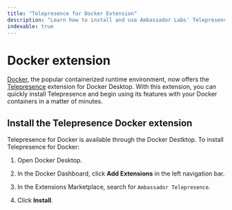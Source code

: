 ```yaml
---
title: "Telepresence for Docker Extension"
description: "Learn how to install and use Ambassador Labs' Telepresence for Docker."
indexable: true
---
```


# Docker extension

[Docker](https://docker.com), the popular containerized runtime environment, now offers the [Telepresence](../../../../../kubernetes-learning-center/telepresence-docker-extension/) extension for Docker Desktop. With this extension, you can quickly install Telepresence and begin using its features with your Docker containers in a matter of minutes.

## Install the Telepresence Docker extension

Telepresence for Docker is available through the Docker Destktop. To install Telepresence for Docker:

1. Open Docker Desktop.

2. In the Docker Dashboard, click **Add Extensions** in the left navigation bar. 

3. In the Extensions Marketplace, search for `Ambassador Telepresence`.

4. Click **Install**.
